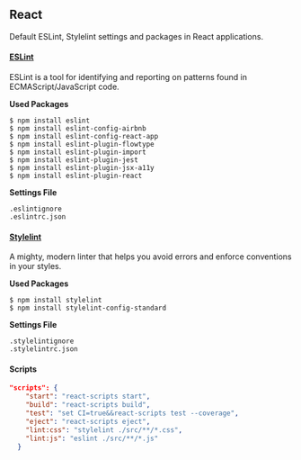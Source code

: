 ## React
Default ESLint, Stylelint settings and packages in React applications.

#### [ESLint](https://github.com/eslint/eslint "ESLint")
ESLint is a tool for identifying and reporting on patterns found in ECMAScript/JavaScript code.

**Used Packages**
```
$ npm install eslint
$ npm install eslint-config-airbnb
$ npm install eslint-config-react-app
$ npm install eslint-plugin-flowtype
$ npm install eslint-plugin-import
$ npm install eslint-plugin-jest
$ npm install eslint-plugin-jsx-a11y
$ npm install eslint-plugin-react
```

**Settings File**
```
.eslintignore
.eslintrc.json
```

#### [Stylelint](https://github.com/stylelint/stylelint "Stylelint")

A mighty, modern linter that helps you avoid errors and enforce conventions in your styles.

**Used Packages**
```
$ npm install stylelint
$ npm install stylelint-config-standard
```

**Settings File**
```
.stylelintignore
.stylelintrc.json
```

#### Scripts
```json
"scripts": {
    "start": "react-scripts start",
    "build": "react-scripts build",
    "test": "set CI=true&&react-scripts test --coverage",
    "eject": "react-scripts eject",
    "lint:css": "stylelint ./src/**/*.css",
    "lint:js": "eslint ./src/**/*.js"
  }
```